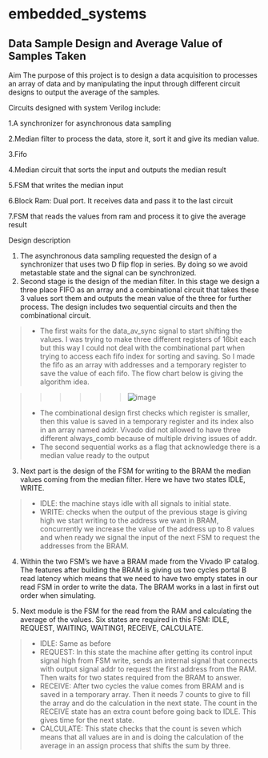 # embedded_systems

## Data Sample Design and Average Value of Samples Taken
Aim
The purpose of this project is to design a data acquisition to processes an array of data and by manipulating the input through different circuit designs to output the average of the samples.

Circuits designed with system Verilog include:

1.A synchronizer for asynchronous data sampling

2.Median filter to process the data, store it, sort it and give its median value.

3.Fifo

4.Median circuit that sorts the input and outputs the median result

5.FSM that writes the median input

6.Block Ram: Dual port. It receives data and pass it to the last circuit

7.FSM that reads the values from ram and process it to give the average result

Design description

1. The asynchronous data sampling requested the design of a synchronizer that uses two D flip flop in series. By doing so we avoid metastable state and the signal can be synchronized.
2. Second stage is the design of the median filter. In this stage we design a three place FIFO as an array and a combinational circuit that takes these 3 values sort them and outputs the mean value of the three for further process.
The design includes two sequential circuits and then the combinational circuit.

> * The first waits for the data_av_sync signal to start shifting the values. I was trying to make three different registers of 16bit each but  this way I could not deal with the combinational part when trying to access each fifo index for sorting and saving. So I made the fifo as an   array with addresses and a temporary register to save the value of each fifo. The flow chart below is giving the algorithm idea.
  
 > > > > > > ![image](https://user-images.githubusercontent.com/26255619/121493642-b1eeb300-c9e0-11eb-89ff-59fc6011d6eb.png)
 > * The combinational design first checks which register is smaller, then this value is saved in a temporary register and its index also in an array named addr. Vivado did not allowed to have three different always_comb because of multiple driving issues of addr.
 >  * The second sequential works as a flag that acknowledge there is a median value ready to the output

3. Next part is the design of the FSM for writing to the BRAM the median values coming from the median filter. Here we have two states IDLE, WRITE.
> * IDLE: the machine stays idle with all signals to initial state.
> * WRITE: checks when the output of the previous stage is giving high we start writing to the address we want in BRAM, concurrently we increase the value of the address up to 8 values and when ready we signal the input of the next FSM to request the addresses from the BRAM.

4. Within the two FSM’s we have a BRAM made from the Vivado IP catalog. The features after building the BRAM is giving us two cycles portal B read latency which means that we need to have two empty states in our read FSM in order to write the data. The BRAM works in a last in first out order when simulating.

5. Next module is the FSM for the read from the RAM and calculating the average of the values. Six states are required in this FSM: IDLE, REQUEST, WAITING, WAITING1, RECEIVE, CALCULATE.
> * IDLE: Same as before
> * REQUEST: In this state the machine after getting its control input signal high from FSM write, sends an internal signal that connects with output signal addr to request the first address from the RAM. Then waits for two states required from the BRAM to answer.
> * RECEIVE: After two cycles the value comes from BRAM and is saved in a temporary array. Then it needs 7 counts to give to fill the array and do the calculation in the next state. The count in the RECEIVE state has an extra count before going back to IDLE. This gives time for the next state.
> * CALCULATE: This state checks that the count is seven which means that all values are in and is doing the calculation of the average in an assign process that shifts the sum by three.
